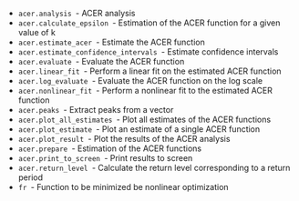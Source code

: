 - `acer.analysis `-	ACER analysis
- `acer.calculate_epsilon `-	Estimation of the ACER function for a given value of k
- `acer.estimate_acer `-	Estimate the ACER function 
- `acer.estimate_confidence_intervals `-	Estimate confidence intervals 
- `acer.evaluate `-	Evaluate the ACER function 
- `acer.linear_fit `-	Perform a linear fit on the estimated ACER function 
- `acer.log_evaluate `-	Evaluate the ACER function on the log scale 
- `acer.nonlinear_fit `-	Perform a nonlinear fit to the estimated ACER function 
- `acer.peaks `-	Extract peaks from a vector
- `acer.plot_all_estimates `-	Plot all estimates of the ACER functions 
- `acer.plot_estimate `-	Plot an estimate of a single ACER function
- `acer.plot_result `-	Plot the results of the ACER analysis 
- `acer.prepare `-	Estimation of the ACER functions
- `acer.print_to_screen `-	Print results to screen 
- `acer.return_level `-	Calculate the return level corresponding to a return period 
- `fr `-	Function to be minimized be nonlinear optimization 
